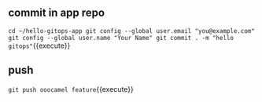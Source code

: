 ## commit in app repo

`cd ~/hello-gitops-app
git config --global user.email "you@example.com"
git config --global user.name "Your Name"
git commit . -m "hello gitops"`{{execute}}

## push

`git push ooocamel feature`{{execute}}
